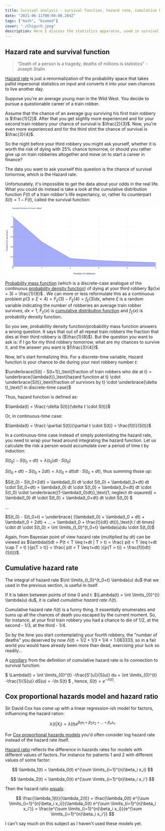```yaml
---
title: Survival analysis - survival function, hazard rate, cumulative hazard rate, hazard ratio, Cox model
date: "2021-06-11T00:00:00.284Z"
tags: ["math", "biomed"]
cover: "./Chigurh.jpeg"
description: Here I discuss the statistics apparatus, used in survival analysis and durability modelling.
---
```


Hazard rate and survival function
---------------------------------

> "Death of a person is a tragedy, deaths of millions is statistics"
>                                                      - Joseph Stalin

[Hazard rate](https://en.wikipedia.org/wiki/Survival_analysis) is just a renormalization of the probability space that takes pallid impersonal statistics on input and converts it into your own chances to live another day.

Suppose you're an average young man in the Wild West. You decide to pursue a questionable career of a train robber.

Assume that the chance of an average guy surviving his first train robbery is $\frac{1}{2}$. After that you get slightly more experienced and for your second train robbery your chance of survival is $\frac{2}{3}$. Now, you're even more experienced and for the third stint the chance of survival is $\frac{3}{4}$. 

So the night before your third robbery you might ask yourself, whether it is worth the risk of dying with 25% chance tomorrow, or should you rather give up on train robberies altogether and move on to start a career in finance? 

The data you want to ask yourself this question is the chance of survival tomorrow, which is the Hazard rate.

Unfortunately, it's impossible to get the data about your odds in the real life. What you could do instead is take a look at the cumulative distribution function $F(t)$ of a train robber's life expectancy, or, rather its counterpart $S(t) = 1-F(t)$, called the survival function:

![Survival function](./survival_function.png)

[Probability mass function](https://en.wikipedia.org/wiki/Probability_mass_function) (which is a discrete-case analogue of the continuous [probability density function](https://en.wikipedia.org/wiki/Probability_density_function)) of dying at your third robbery $p(\xi = 3) = \frac{1}{8}$ . We can more or less reformulate this as a continuous problem $p(3 \leq \xi < 4) = F_\xi(3) - F_\xi(4) = f_\xi(3)dx$, where $\xi$ is a random variable indicating the number of robberies an average train robber survives, $dx=1$, $F_\xi(x)$ is [cumulative distribution function](https://en.wikipedia.org/wiki/Cumulative_distribution_function) and $f_\xi(x)$ is probability density function.

So you see, probability density function/probability mass function answers a wrong question. It says that out of all repeat train robbers the fraction that dies at their third robbery is ($\frac{1}{8}$). But the question you want to ask is: if I go for my third robbery tomorrow, what are my chances to survive it, and the answer you want is $(\frac{3}{4})$.

Now, let's start formalizing this. For a discrete-time variable, Hazard function is your chance to die during your next robbery number $t$:

$\underbrace{S(t) - S(t+1)}_\text{fraction of train robbers who die at t} = \underbrace{\lambda(t)}_\text{hazard function at t} \cdot \underbrace{S(t)}_\text{fraction of survivors by t} \cdot \underbrace{\delta t}_\text{1 in discrete-time case}$

Thus, hazard function is defined as:

$\lambda(t) = \frac{-\delta S(t)}{\delta t \cdot S(t)}$

Or, in continuous-time case:

$\lambda(t) = \frac{-\partial S(t)}{\partial t \cdot S(t)} = \frac{f(t)}{S(t)}$

In a continuous-time case instead of simply potentiating the hazard rate, you need to wrap your head around integrating the hazard function.
Let us calculate the risk a person would accumulate over a period of time t by induction:

$S(t_0) - S(t_0+dt) = \lambda(t_0) dt \cdot S(t_0)$

$S(t_0+dt) - S(t_0+2dt) = \lambda(t_0+dt) dt \cdot S(t_0+dt)$, thus summing those up:

$S(t_0) - S(t_0+2dt) = \lambda(t_0) dt \cdot S(t_0) + \lambda(t_0+dt) dt \cdot S(t_0+dt) = \lambda(t_0) dt \cdot S(t_0) + \lambda(t_0+dt) dt \cdot S(t_0) \cdot \underbrace{(1-\lambda(t_0)dt)}_\text{1, neglect dt-sqaured} = \lambda(t_0) dt \cdot S(t_0) + \lambda(t_0+dt) dt \cdot S(t_0) $

...

$S(t_0) - S(t_0+t) = \underbrace{ (\lambda(t_0) + \lambda(t_0 + dt) + \lambda(t_0 + 2dt) + ... + \lambda(t_0 + \frac{t}{dt} dt))}_\text{t / dt times} \cdot dt \cdot S(t_0) = \int \limits_{t_0}^{t_0+t} \lambda(u)du \cdot S(t_0)$

Again, from Bayesian point of view hazard rate (multiplied by $dt$) can be viewed as $\lambda(t)dt = P(t < T \leq t+dt | T > t) = \frac{ p(t < T \leq t+dt \cap T > t) }{p(T > t)} = \frac{ p(t < T \leq t+dt) }{p(T > t)} = \frac{f(t)dt}{S(t)}$.


Cumulative hazard rate
----------------------

The integral of hazard rate $\int \limits_{t_0}^{t_0+t} \lambda(u) du$ that we used in the previous section, is useful in itself.

If it is taken between points of time 0 and t: $\Lambda(t) = \int \limits_{0}^{t} \lambda(u) du$, it is called *cumulative hazard rate* $\Lambda(t)$.

Cumulative hazard rate $\Lambda(t)$ is a funny thing. It essentially enumerates and sums up all the chances of death you escaped by the current moment. So, for instance, at your first train robbery you had a chance to die of $1/2$, at the second - $1/3$, at the third - $1/4$. 

So by the time you start contemplating your fourth robbery, the "number of deaths" you deserved by now $\Lambda(t) = 1/2 + 1/3 + 1/4 = 1.083333$, so in a fair world you would have already been more than dead, exercising your luck so readily...

A [corollary](https://data.princeton.edu/pop509/ParametricSurvival.pdf) from the definition of cumulative hazard rate is its connection to survival function: 

$ \Lambda(t) = \int \limits_{0}^{t} -\frac{S'(u)}{S(u)} du = \int \limits_{0}^{t} -\frac{1}{S(u)} dS(u) = -\ln S(t) $ , hence, $S(t) = e^{-\Lambda(t)}$.


Cox proportional hazards model and hazard ratio
-----------------------------------------------

Sir David Cox has come up with a linear regression-ish model for factors, influencing the hazard ration:

$$ \lambda(t|X_i) = \lambda(t) e^{\beta_1 x_1 + \beta_2 x_2 + ... + \beta_n x_n} $$

For [Cox proportional hazards models](https://en.wikipedia.org/wiki/Proportional_hazards_model) you'd often consider log 
hazard rate instead of the hazard rate itself.

[Hazard ratio](https://en.wikipedia.org/wiki/Hazard_ratio) reflects the difference in hazards rates for models with 
different values of factors. For instance for patients 1 and 2 with different values of some factor:

$$ \lambda_1(t) = \lambda_0(t) e^{\sum \limits_{i=1}^{n}\beta_i x_i} $$

$$ \lambda_2(t) = \lambda_0(t) e^{\sum \limits_{i=1}^{n}\beta_i x_i'} $$

Then the hazard ratio [equals](http://www.sthda.com/english/wiki/cox-proportional-hazards-model):

$$ \frac{\lambda_1(t)}{\lambda_2(t)} = \frac{\lambda_0(t) e^{\sum \limits_{i=1}^{n}\beta_i x_i}}{\lambda_0(t) e^{\sum \limits_{i=1}^{n}\beta_i x_i'}} = \frac{e^{\sum \limits_{i=1}^{n}\beta_i x_i}}{e^{\sum \limits_{i=1}^{n}\beta_i x_i'}} $$

I can't say much on this subject as I haven't used these models yet.
